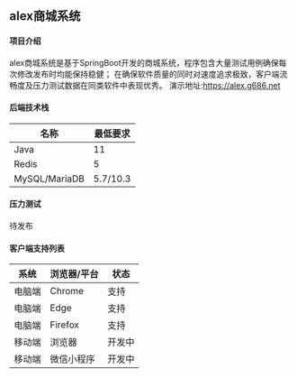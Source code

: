 ## alex商城系统 

#### 项目介绍
   alex商城系统是基于SpringBoot开发的商城系统，程序包含大量测试用例确保每次修改发布时均能保持稳健；
   在确保软件质量的同时对速度追求极致，客户端流畅度及压力测试数据在同类软件中表现优秀。
   演示地址:<https://alex.g686.net>
#### 后端技术栈
|名称|最低要求|
|---|---|
|Java|11|
|Redis|5|
|MySQL/MariaDB|5.7/10.3|

####  压力测试
待发布
#### 客户端支持列表
|系统|浏览器/平台|状态|
|---|----|----|
|电脑端|Chrome|支持|
|电脑端|Edge|支持|
|电脑端|Firefox|支持|
|移动端|浏览器|开发中|
|移动端|微信小程序|开发中|
